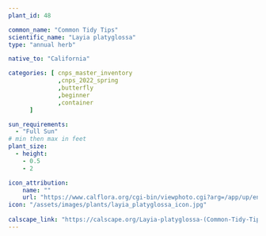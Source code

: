 ```yaml
---
plant_id: 48

common_name: "Common Tidy Tips"
scientific_name: "Layia platyglossa"
type: "annual herb"

native_to: "California"

categories: [ cnps_master_inventory
              ,cnps_2022_spring
              ,butterfly
              ,beginner
              ,container
      ]

sun_requirements:
  - "Full Sun"
# min then max in feet
plant_size:
  - height: 
    - 0.5
    - 2

icon_attribution: 
    name: ""
    url: "https://www.calflora.org/cgi-bin/viewphoto.cgi?arg=/app/up/entry/149/44763.jpg" 
icon: "/assets/images/plants/layia_platyglossa_icon.jpg"
 
calscape_link: "https://calscape.org/Layia-platyglossa-(Common-Tidy-Tips)"
---
```


